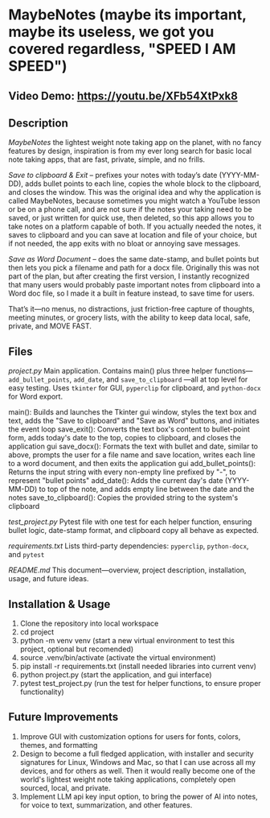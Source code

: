 # MaybeNotes (maybe its important, maybe its useless, we got you covered regardless, "SPEED I AM SPEED")

## Video Demo:  https://youtu.be/XFb54XtPxk8


## Description

*MaybeNotes* the lightest weight note taking app on the planet, with no fancy features by design, inspiration is from my ever long search for basic local note taking apps, that are fast, private, simple, and no frills. 

*Save to clipboard & Exit* – prefixes your notes with today’s date (YYYY-MM-DD), adds bullet points to each line, copies the whole block to the clipboard, and closes the window. This was the original idea and why the application is called MaybeNotes, because sometimes you might watch a YouTube lesson or be on a phone call, and are not sure if the notes your taking need to be saved, or just written for quick use, then deleted, so this app allows you to take notes on a platform capable of both. If you actually needed the notes, it saves to clipboard and you can save at location and file of your choice, but if not needed, the app exits with no bloat or annoying save messages.

*Save as Word Document* – does the same date-stamp, and bullet points but then lets you pick a filename and path for a docx file. Originally this was not part of the plan, but after creating the first version, I instantly recognized that many users would probably paste important notes from clipboard into a Word doc file, so I made it a built in feature instead, to save time for users.

That’s it—no menus, no distractions, just friction-free capture of thoughts, meeting minutes, or grocery lists, with the ability to keep data local, safe, private, and MOVE FAST.

## Files

*project.py* Main application. Contains main() plus three helper functions— `add_bullet_points`, `add_date`, and `save_to_clipboard` —all at top level for easy testing. Uses `tkinter` for GUI, `pyperclip` for clipboard, and `python-docx` for Word export.

main(): Builds and launches the Tkinter gui window, styles the text box and text, adds the "Save to clipboard" and "Save as Word" buttons, and initiates the event loop
save_exit(): Converts the text box's content to bullet-point form, adds today's date to the top, copies to clipboard, and closes the application gui
save_docx(): Formats the text with bullet and date, similar to above, prompts the user for a file name and save location, writes each line to a word document, and then exits the application gui
add_bullet_points(): Returns the input string with every non-empty line prefixed by "-", to represent "bullet points"
add_date(): Adds the current day's date (YYYY-MM-DD) to top of the note, and adds empty line between the date and the notes
save_to_clipboard(): Copies the provided string to the system's clipboard 


*test_project.py* Pytest file with one test for each helper function, ensuring bullet logic, date-stamp format, and clipboard copy all behave as expected.

*requirements.txt* Lists third-party dependencies: `pyperclip`, `python-docx`, and `pytest` 

*README.md* This document—overview, project description, installation, usage, and future ideas. 


## Installation & Usage

1) Clone the repository into local workspace
2) cd project
3) python -m venv venv (start a new virtual environment to test this project, optional but recomended)        
4) source .venv/bin/activate (activate the virtual environment)    
5) pip install -r requirements.txt (install needed libraries into current venv)
6) python project.py (start the application, and gui interface)           
7) pytest test_project.py (run the test for helper functions, to ensure proper functionality)                      


## Future Improvements

1) Improve GUI with customization options for users for fonts, colors, themes, and formatting
2) Design to become a full fledged application, with installer and security signatures for Linux, Windows and Mac, so that I can use across all my devices, and for others as well. Then it would really become one of the world's lightest weight note taking applications, completely open sourced, local, and private.
3) Implement LLM api key input option, to bring the power of AI into notes, for voice to text, summarization, and other features. 